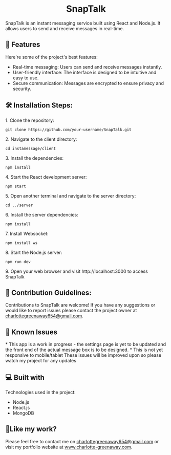 <h1 align="center" id="title">SnapTalk</h1>

<p id="description">SnapTalk is an instant messaging service built using React and Node.js. It allows users to send and receive messages in real-time.</p>

  
  
<h2>🧐 Features</h2>

Here're some of the project's best features:

*   Real-time messaging: Users can send and receive messages instantly.
*   User-friendly interface: The interface is designed to be intuitive and easy to use.
*   Secure communication: Messages are encrypted to ensure privacy and security.

<h2>🛠️ Installation Steps:</h2>

<p>1. Clone the repository:</p>

```
git clone https://github.com/your-username/SnapTalk.git
```

<p>2. Navigate to the client directory:</p>

```
cd instamessage/client
```

<p>3. Install the dependencies:</p>

```
npm install
```

<p>4. Start the React development server:</p>

```
npm start
```

<p>5. Open another terminal and navigate to the server directory:</p>

```
cd ../server
```

<p>6. Install the server dependencies:</p>

```
npm install
```

<p>7. Install Websocket:</p>

```
npm install ws    
```

<p>8. Start the Node.js server:</p>

```
npm run dev
```

<p>9. Open your web browser and visit http://localhost:3000 to access SnapTalk</p>

<h2>🍰 Contribution Guidelines:</h2>

Contributions to SnapTalk are welcome! If you have any suggestions or would like to report issues please contact the project owner at charlottegreenaway654@gmail.com.

<h2>&#128295; Known Issues</h2>
  * This app is a work in progress - the settings page is yet to be updated and the front end of the actual message box is to be designed.
  * This is not yet responsive to mobile/tablet
These issues will be improved upon so please watch my project for any updates
  
<h2>💻 Built with</h2>

Technologies used in the project:

*   Node.js
*   React.js
*   MongoDB

<h2>💖Like my work?</h2>

Please feel free to contact me on charlottegreenaway654@gmail.com or visit my portfolio website at www.charlotte-greenaway.com.
  
